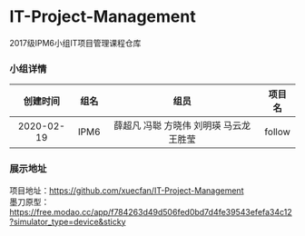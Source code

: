# IT-Project-Management
2017级IPM6小组IT项目管理课程仓库

### 小组详情

| 创建时间 | 组名 | 组员 | 项目名 |
|:---:|:---:|:---:|:---:|
|2020-02-19|IPM6|薛超凡 冯聪 方晓伟 刘明瑛 马云龙 王胜莹|follow|

### 展示地址
项目地址：https://github.com/xuecfan/IT-Project-Management  
墨刀原型：https://free.modao.cc/app/f784263d49d506fed0bd7d4fe39543efefa34c12?simulator_type=device&sticky
